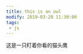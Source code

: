 ```yaml
---
title: this is an owl
modify: 2019-03-28 11:30:00
tags:
 - js
---
```


这是一只盯着你看的猫头鹰

<!-- more -->

<plugin name="plugin-owl" params="{}"></plugin>
